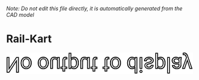 ###### Note: Do not edit this file directly, it is automatically generated from the CAD model

# Rail-Kart

![](/project.svg)



 

